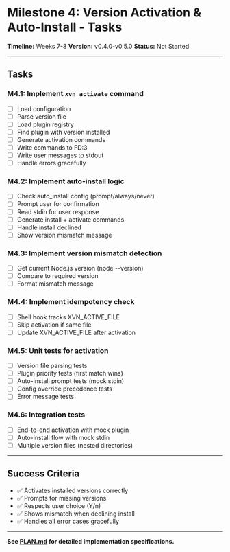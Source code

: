 # Milestone 4: Version Activation & Auto-Install - Tasks

**Timeline:** Weeks 7-8
**Version:** v0.4.0-v0.5.0
**Status:** Not Started

---

## Tasks

### M4.1: Implement `xvn activate` command
- [ ] Load configuration
- [ ] Parse version file
- [ ] Load plugin registry
- [ ] Find plugin with version installed
- [ ] Generate activation commands
- [ ] Write commands to FD:3
- [ ] Write user messages to stdout
- [ ] Handle errors gracefully

### M4.2: Implement auto-install logic
- [ ] Check auto_install config (prompt/always/never)
- [ ] Prompt user for confirmation
- [ ] Read stdin for user response
- [ ] Generate install + activate commands
- [ ] Handle install declined
- [ ] Show version mismatch message

### M4.3: Implement version mismatch detection
- [ ] Get current Node.js version (node --version)
- [ ] Compare to required version
- [ ] Format mismatch message

### M4.4: Implement idempotency check
- [ ] Shell hook tracks XVN_ACTIVE_FILE
- [ ] Skip activation if same file
- [ ] Update XVN_ACTIVE_FILE after activation

### M4.5: Unit tests for activation
- [ ] Version file parsing tests
- [ ] Plugin priority tests (first match wins)
- [ ] Auto-install prompt tests (mock stdin)
- [ ] Config override precedence tests
- [ ] Error message tests

### M4.6: Integration tests
- [ ] End-to-end activation with mock plugin
- [ ] Auto-install flow with mock stdin
- [ ] Multiple version files (nested directories)

---

## Success Criteria

- ✅ Activates installed versions correctly
- ✅ Prompts for missing versions
- ✅ Respects user choice (Y/n)
- ✅ Shows mismatch when declining install
- ✅ Handles all error cases gracefully

---

**See [PLAN.md](./PLAN.md) for detailed implementation specifications.**
